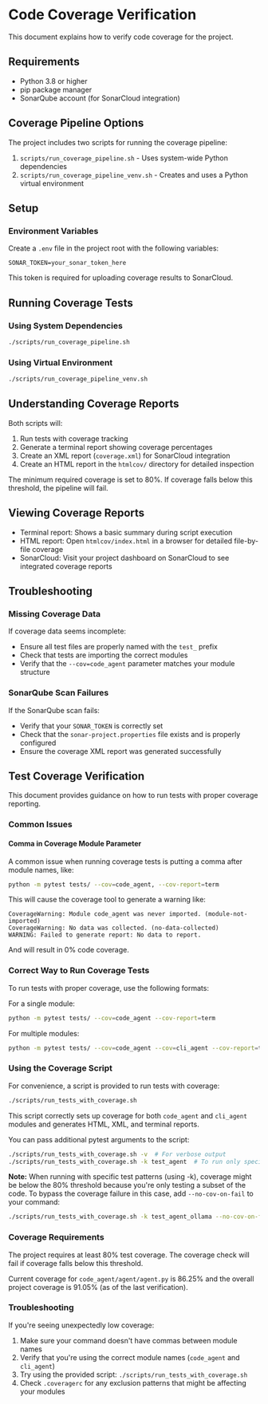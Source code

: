 # Code Coverage Verification

This document explains how to verify code coverage for the project.

## Requirements

- Python 3.8 or higher
- pip package manager
- SonarQube account (for SonarCloud integration)

## Coverage Pipeline Options

The project includes two scripts for running the coverage pipeline:

1. `scripts/run_coverage_pipeline.sh` - Uses system-wide Python dependencies
2. `scripts/run_coverage_pipeline_venv.sh` - Creates and uses a Python virtual environment

## Setup

### Environment Variables

Create a `.env` file in the project root with the following variables:

```
SONAR_TOKEN=your_sonar_token_here
```

This token is required for uploading coverage results to SonarCloud.

## Running Coverage Tests

### Using System Dependencies

```bash
./scripts/run_coverage_pipeline.sh
```

### Using Virtual Environment

```bash
./scripts/run_coverage_pipeline_venv.sh
```

## Understanding Coverage Reports

Both scripts will:

1. Run tests with coverage tracking
2. Generate a terminal report showing coverage percentages
3. Create an XML report (`coverage.xml`) for SonarCloud integration
4. Create an HTML report in the `htmlcov/` directory for detailed inspection

The minimum required coverage is set to 80%. If coverage falls below this threshold, the pipeline will fail.

## Viewing Coverage Reports

- Terminal report: Shows a basic summary during script execution
- HTML report: Open `htmlcov/index.html` in a browser for detailed file-by-file coverage
- SonarCloud: Visit your project dashboard on SonarCloud to see integrated coverage reports

## Troubleshooting

### Missing Coverage Data

If coverage data seems incomplete:
- Ensure all test files are properly named with the `test_` prefix
- Check that tests are importing the correct modules
- Verify that the `--cov=code_agent` parameter matches your module structure

### SonarQube Scan Failures

If the SonarQube scan fails:
- Verify that your `SONAR_TOKEN` is correctly set
- Check that the `sonar-project.properties` file exists and is properly configured
- Ensure the coverage XML report was generated successfully

## Test Coverage Verification

This document provides guidance on how to run tests with proper coverage reporting.

### Common Issues

#### Comma in Coverage Module Parameter

A common issue when running coverage tests is putting a comma after module names, like:

```bash
python -m pytest tests/ --cov=code_agent, --cov-report=term
```

This will cause the coverage tool to generate a warning like:
```
CoverageWarning: Module code_agent was never imported. (module-not-imported)
CoverageWarning: No data was collected. (no-data-collected)
WARNING: Failed to generate report: No data to report.
```

And will result in 0% code coverage.

### Correct Way to Run Coverage Tests

To run tests with proper coverage, use the following formats:

For a single module:
```bash
python -m pytest tests/ --cov=code_agent --cov-report=term
```

For multiple modules:
```bash
python -m pytest tests/ --cov=code_agent --cov=cli_agent --cov-report=term
```

### Using the Coverage Script

For convenience, a script is provided to run tests with coverage:

```bash
./scripts/run_tests_with_coverage.sh
```

This script correctly sets up coverage for both `code_agent` and `cli_agent` modules and generates HTML, XML, and terminal reports.

You can pass additional pytest arguments to the script:

```bash
./scripts/run_tests_with_coverage.sh -v  # For verbose output
./scripts/run_tests_with_coverage.sh -k test_agent  # To run only specific tests
```

**Note:** When running with specific test patterns (using -k), coverage might be below the 80% threshold because you're only testing a subset of the code. To bypass the coverage failure in this case, add `--no-cov-on-fail` to your command:

```bash
./scripts/run_tests_with_coverage.sh -k test_agent_ollama --no-cov-on-fail
```

### Coverage Requirements

The project requires at least 80% test coverage. The coverage check will fail if coverage falls below this threshold.

Current coverage for `code_agent/agent/agent.py` is 86.25% and the overall project coverage is 91.05% (as of the last verification).

### Troubleshooting

If you're seeing unexpectedly low coverage:

1. Make sure your command doesn't have commas between module names
2. Verify that you're using the correct module names (`code_agent` and `cli_agent`)
3. Try using the provided script: `./scripts/run_tests_with_coverage.sh`
4. Check `.coveragerc` for any exclusion patterns that might be affecting your modules
